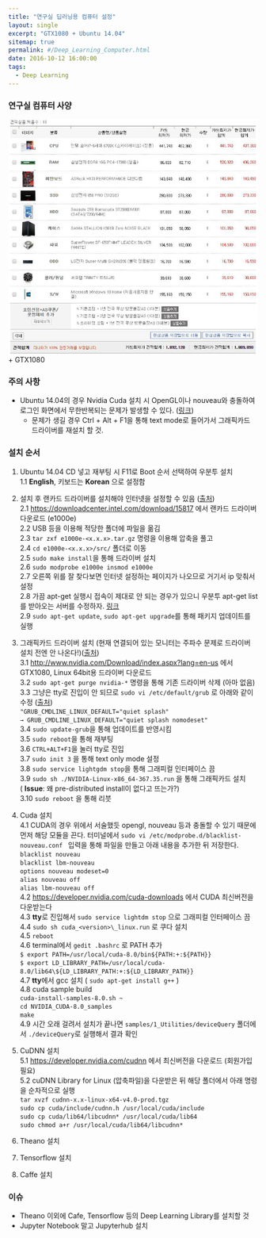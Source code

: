 ```yaml
---
title: "연구실 딥러닝용 컴퓨터 설정"
layout: single
excerpt: "GTX1080 + Ubuntu 14.04"
sitemap: true
permalink: #/Deep_Learning_Computer.html
date: 2016-10-12 16:00:00
tags:
  - Deep Learning
---
```


### 연구실 컴퓨터 사양
![연구실 컴퓨터](/images/2016-10-12/Lab_computer.png)  
\+ GTX1080

### 주의 사항
- Ubuntu 14.04의 경우 Nvidia Cuda 설치 시 OpenGL이나 nouveau와 충돌하여 로그인 화면에서 무한반복되는 문제가 발생할 수 있다. ([링크](http://ejklike.github.io/2016/01/25/installing-ubuntu-with-nvidia-graphic-card.html))
  - 문제가 생길 경우 Ctrl + Alt + F1을 통해 text mode로 들어가서 그래픽카드 드라이버를 재설치 할 것.


### 설치 순서
1. Ubuntu 14.04 CD 넣고 재부팅 시 F11로 Boot 순서 선택하여 우분투 설치  
1.1 **English**, 키보드는 **Korean** 으로 설정함

2. 설치 후 랜카드 드라이버를 설치해야 인터넷을 설정할 수 있음
 ([출처](http://askubuntu.com/questions/755652/ethernet-not-working-on-ubuntu-14-04-lts))  
2.1 https://downloadcenter.intel.com/download/15817 에서 랜카드 드라이버 다운로드 (e1000e)  
2.2 USB 등을 이용해 적당한 폴더에 파일을 옮김  
2.3 ```tar zxf e1000e-<x.x.x>.tar.gz``` 명령을 이용해 압축을 풀고  
2.4 ```cd e1000e-<x.x.x>/src/``` 폴더로 이동  
2.5 ```sudo make install```을 통해 드라이버 설치  
2.6 ```sudo modprobe e1000e insmod e1000e```  
2.7 오른쪽 위를 잘 찾다보면 인터넷 설정하는 페이지가 나오므로 거기서 ip 맞춰서 설정  
2.8 가끔 apt-get 실행시 접속이 제대로 안 되는 경우가 있으니 우분투 apt-get list를 받아오는 서버를 수정하자. [링크](http://www.javaexpert.co.kr/entry/Ubuntu-%EC%97%90%EC%84%9C-apt-get-update-%EA%B0%80-%EC%95%88%EB%90%A0-%EB%95%8C)  
2.9  ```sudo apt-get update```, ```sudo apt-get upgrade```를 통해 패키지 업데이트를 실행

3. 그래픽카드 드라이버 설치 (현재 연결되어 있는 모니터는 주파수 문제로 드라이버 설치 전엔 안 나온다!)([출처](https://kusemanohar.wordpress.com/2016/07/29/gtx-1080-on-ubuntu-14-04-trusty/))  
3.1 http://www.nvidia.com/Download/index.aspx?lang=en-us 에서 GTX1080, Linux 64bit용 드라이버 다운로드  
3.2 ```sudo apt-get purge nvidia-*``` 명령을 통해 기존 드라이버 삭제 (아마 없음)  
3.3 그냥은 tty로 진입이 안 되므로 ```sudo vi /etc/default/grub``` 로 아래와 같이 수정 ([출처](http://blog.sanguneo.com/17))  
``` "GRUB_CMDLINE_LINUX_DEFAULT="quiet splash" ```  
``` → GRUB_CMDLINE_LINUX_DEFAULT="quiet splash nomodeset" ```  
3.4 ```sudo update-grub```을 통해 업데이트를 반영시킴   
3.5 ```sudo reboot```을 통해 재부팅  
3.6 ```CTRL+ALT+F1```을 눌러 tty로 진입  
3.7 ```sudo init 3``` 을 통해 text only mode 설정  
3.8 ```sudo service lightgdm stop```을 통해 그래피컬 인터페이스 끔  
3.9 ```sudo sh ./NVIDIA-Linux-x86_64-367.35.run``` 을 통해 그래픽카드 설치  
( **Issue**: 왜 pre-distributed install이 없다고 뜨는가?)  
3.10 ```sudo reboot``` 을 통해 리붓  

4. Cuda 설치  
4.1 CUDA의 경우 위에서 서술했듯 opengl, nouveau 등과 충돌할 수 있기 때문에 먼저 해당 모듈을 끈다. 터미널에서 ```sudo vi /etc/modprobe.d/blacklist-nouveau.conf ``` 입력을 통해 파일을 만들고 아래 내용을 추가한 뒤 저장한다.
```blacklist nouveau```  
```blacklist lbm-nouveau```  
```options nouveau modeset=0```  
```alias nouveau off```  
```alias lbm-nouveau off```  
4.2 https://developer.nvidia.com/cuda-downloads 에서 CUDA 최신버전을 다운받는다  
4.3 **tty**로 진입해서 ```sudo service lightdm stop``` 으로 그래피컬 인터페이스 끔  
4.4 ```sudo sh cuda_<version>\_linux.run``` 로 쿠다 설치  
4.5 ```reboot```  
4.6 terminal에서 ```gedit .bashrc``` 로 PATH 추가  
```$ export PATH=/usr/local/cuda-8.0/bin${PATH:+:${PATH}}```  
```$ export LD_LIBRARY_PATH=/usr/local/cuda-8.0/lib64\${LD_LIBRARY_PATH:+:${LD_LIBRARY_PATH}}```  
4.7 **tty**에서 gcc 설치 ( ```sudo apt-get install g++``` )  
4.8 cuda sample build  
```cuda-install-samples-8.0.sh ~```  
```cd NVIDIA_CUDA-8.0_samples```  
```make```  
4.9 시간 오래 걸려서 설치가 끝나면 ```samples/1_Utilities/deviceQuery``` 폴더에서 ```./deviceQuery```로 실행해서 결과 확인  

5. CuDNN 설치  
5.1 https://developer.nvidia.com/cudnn 에서 최신버전을 다운로드  (회원가입 필요)  
5.2 cuDNN Library for Linux (압축파일)을 다운받은 뒤 해당 폴더에서 아래 명령을 순차적으로 실행  
```tar xvzf cudnn-x.x-linux-x64-v4.0-prod.tgz```  
```sudo cp cuda/include/cudnn.h /usr/local/cuda/include```  
```sudo cp cuda/lib64/libcudnn* /usr/local/cuda/lib64```  
```sudo chmod a+r /usr/local/cuda/lib64/libcudnn*```  

6. Theano 설치

7. Tensorflow 설치

8. Caffe 설치



### 이슈
- Theano 이외에 Cafe, Tensorflow 등의 Deep Learning Library를 설치할 것
- Jupyter Notebook 말고 Jupyterhub 설치
